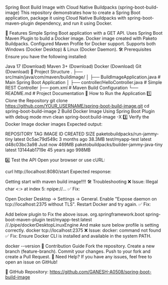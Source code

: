 Spring Boot Build Image with Cloud Native Buildpacks (spring-boot-build-image)
This repository demonstrates how to create a Spring Boot application, package it using Cloud Native Buildpacks with spring-boot-maven-plugin dependency, and run it using Docker.

🚀 Features
Simple Spring Boot application with a GET API.
Uses Spring Boot Maven Plugin to build a Docker image.
Docker image created with Paketo Buildpacks.
Configured Maven Profile for Docker support.
Supports both Windows (Docker Desktop) & Linux (Docker Daemon).
🛠 Prerequisites
Ensure you have the following installed:

Java 17 (Download)
Maven 3+ (Download)
Docker (Download)
Git (Download)
📂 Project Structure
.
├── src/main/java/com/maven/buildimage/
│   ├── BuildImageApplication.java   # Main Spring Boot Application
│   ├── controller/HelloController.java # Simple REST Controller
├── pom.xml                          # Maven Build Configuration
└── README.md                        # Project Documentation
🎯 How to Run the Application
1️⃣ Clone the Repository
git clone https://github.com/YOUR_USERNAME/spring-boot-build-image.git
cd spring-boot-build-image
2️ Build Docker Image Using Spring Boot Plugin with debug mode
mvn clean spring-boot:build-image -X
3️⃣ Verify the Docker Image
docker images
Expected output:

REPOSITORY                                 TAG       IMAGE ID       CREATED        SIZE
paketobuildpacks/run-jammy-tiny            latest    0c5ac79d549c   3 months ago   38.3MB
test/myapp-test                            latest    d48c03bc3a98   Just now      469MB
paketobuildpacks/builder-jammy-java-tiny   latest    13144ab1719e   45 years ago   998MB

4️⃣ Test the API
Open your browser or use cURL:

curl http://localhost:8080/start
Expected response:

Getting start with maven build image!!!!
🛠 Troubleshooting
❌ Issue: Illegal char <:> at index 5: npipe://...
✅ Fix:

Open Docker Desktop → Settings → General.
Enable "Expose daemon on tcp://localhost:2375 without TLS".
Restart Docker and try again.
✅ Fix:

Add below plugin to Fix the above issue.
org.springframework.boot spring-boot-maven-plugin  test/myapp-test:latest //./pipe/dockerDesktopLinuxEngine
And make sure below profile is setting correctly.
docker tcp://localhost:2375
❌ Issue: docker: command not found
✅ Fix: Ensure Docker CLI is installed and available in the system PATH.

docker --version
📌 Contribution Guide
Fork the repository.
Create a new branch (feature-branch).
Commit your changes.
Push to your fork and create a Pull Request.
💬 Need Help?
If you have any issues, feel free to open an issue on GitHub!

🔗 GitHub Repository: https://github.com/GANESH-A0508/spring-boot-build-image
